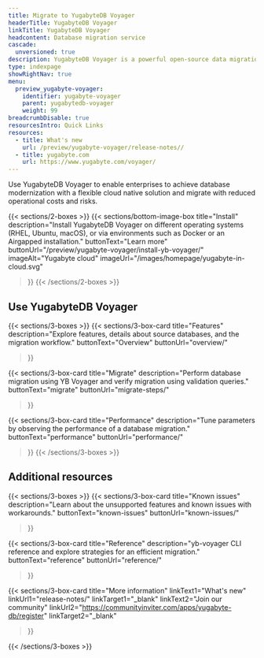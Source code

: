 ```yaml
---
title: Migrate to YugabyteDB Voyager
headerTitle: YugabyteDB Voyager
linkTitle: YugabyteDB Voyager
headcontent: Database migration service
cascade:
  unversioned: true
description: YugabyteDB Voyager is a powerful open-source data migration engine that helps you migrate your database to YugabyteDB quickly and securely.
type: indexpage
showRightNav: true
menu:
  preview_yugabyte-voyager:
    identifier: yugabyte-voyager
    parent: yugabytedb-voyager
    weight: 99
breadcrumbDisable: true
resourcesIntro: Quick Links
resources:
  - title: What's new
    url: /preview/yugabyte-voyager/release-notes//
  - title: yugabyte.com
    url: https://www.yugabyte.com/voyager/
---
```


Use YugabyteDB Voyager to enable enterprises to achieve database modernization with a flexible cloud native solution and migrate with reduced operational costs and risks.

{{< sections/2-boxes >}}
  {{< sections/bottom-image-box
    title="Install"
    description="Install YugabyteDB Voyager on different operating systems (RHEL, Ubuntu, macOS), or via environments such as Docker or an Airgapped installation."
    buttonText="Learn more"
    buttonUrl="/preview/yugabyte-voyager/install-yb-voyager/"
    imageAlt="Yugabyte cloud" imageUrl="/images/homepage/yugabyte-in-cloud.svg"
  >}}
{{< /sections/2-boxes >}}

## Use YugabyteDB Voyager

{{< sections/3-boxes >}}
  {{< sections/3-box-card
    title="Features"
    description="Explore features, details about source databases, and the migration workflow."
    buttonText="Overview"
    buttonUrl="overview/"
  >}}

  {{< sections/3-box-card
    title="Migrate"
    description="Perform database migration using YB Voyager and verify migration using validation queries."
    buttonText="migrate"
    buttonUrl="migrate-steps/"
  >}}

  {{< sections/3-box-card
    title="Performance"
    description="Tune parameters by observing the performance of a database migration."
    buttonText="performance"
    buttonUrl="performance/"
  >}}
{{< /sections/3-boxes >}}

## Additional resources

{{< sections/3-boxes >}}
  {{< sections/3-box-card
  title="Known issues"
  description="Learn about the unsupported features and known issues with workarounds."
  buttonText="known-issues"
  buttonUrl="known-issues/"
  >}}

  {{< sections/3-box-card
  title="Reference"
  description="yb-voyager CLI reference and explore strategies for an efficient migration."
  buttonText="reference"
  buttonUrl="reference/"
  >}}

  {{< sections/3-box-card
  title="More information"
  linkText1="What's new"
  linkUrl1="release-notes/"
  linkTarget1="_blank"
  linkText2="Join our community"
  linkUrl2="https://communityinviter.com/apps/yugabyte-db/register"
  linkTarget2="_blank"
  >}}

{{< /sections/3-boxes >}}
